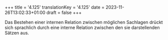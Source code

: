 +++
title = '4.125'
translationKey = '4.125'
date = 2023-11-26T13:02:33+01:00
draft = false
+++

Das Bestehen einer internen Relation zwischen möglichen Sachlagen drückt sich sprachlich durch eine interne Relation zwischen den sie darstellenden Sätzen aus.
